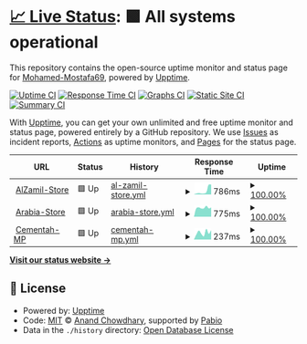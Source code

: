 # [📈 Live Status](https://Mohamed-Mostafa69.github.io/Monitoring-upptime): <!--live status--> **🟩 All systems operational**

This repository contains the open-source uptime monitor and status page for [Mohamed-Mostafa69](https://Mohamed-Mostafa69.github.io/Monitoring-upptime), powered by [Upptime](https://github.com/upptime/upptime).

[![Uptime CI](https://github.com/Mohamed-Mostafa69/Monitoring-upptime/workflows/Uptime%20CI/badge.svg)](https://github.com/Mohamed-Mostafa69/Monitoring-upptime/actions?query=workflow%3A%22Uptime+CI%22)
[![Response Time CI](https://github.com/Mohamed-Mostafa69/Monitoring-upptime/workflows/Response%20Time%20CI/badge.svg)](https://github.com/Mohamed-Mostafa69/Monitoring-upptime/actions?query=workflow%3A%22Response+Time+CI%22)
[![Graphs CI](https://github.com/Mohamed-Mostafa69/Monitoring-upptime/workflows/Graphs%20CI/badge.svg)](https://github.com/Mohamed-Mostafa69/Monitoring-upptime/actions?query=workflow%3A%22Graphs+CI%22)
[![Static Site CI](https://github.com/Mohamed-Mostafa69/Monitoring-upptime/workflows/Static%20Site%20CI/badge.svg)](https://github.com/Mohamed-Mostafa69/Monitoring-upptime/actions?query=workflow%3A%22Static+Site+CI%22)
[![Summary CI](https://github.com/Mohamed-Mostafa69/Monitoring-upptime/workflows/Summary%20CI/badge.svg)](https://github.com/Mohamed-Mostafa69/Monitoring-upptime/actions?query=workflow%3A%22Summary+CI%22)

With [Upptime](https://upptime.js.org), you can get your own unlimited and free uptime monitor and status page, powered entirely by a GitHub repository. We use [Issues](https://github.com/Mohamed-Mostafa69/Monitoring-upptime/issues) as incident reports, [Actions](https://github.com/Mohamed-Mostafa69/Monitoring-upptime/actions) as uptime monitors, and [Pages](https://Mohamed-Mostafa69.github.io/Monitoring-upptime) for the status page.

<!--start: status pages-->
<!-- This summary is generated by Upptime (https://github.com/upptime/upptime) -->
<!-- Do not edit this manually, your changes will be overwritten -->
<!-- prettier-ignore -->
| URL | Status | History | Response Time | Uptime |
| --- | ------ | ------- | ------------- | ------ |
| <img alt="" src="https://icons.duckduckgo.com/ip3/store.zamilco.com.ico" height="13"> [AlZamil-Store](https://store.zamilco.com/) | 🟩 Up | [al-zamil-store.yml](https://github.com/Mohamed-Mostafa69/Monitoring-upptime/commits/HEAD/history/al-zamil-store.yml) | <details><summary><img alt="Response time graph" src="./graphs/al-zamil-store/response-time-week.png" height="20"> 786ms</summary><br><a href="https://Mohamed-Mostafa69.github.io/Monitoring-upptime/history/al-zamil-store"><img alt="Response time 360" src="https://img.shields.io/endpoint?url=https%3A%2F%2Fraw.githubusercontent.com%2FMohamed-Mostafa69%2FMonitoring-upptime%2FHEAD%2Fapi%2Fal-zamil-store%2Fresponse-time.json"></a><br><a href="https://Mohamed-Mostafa69.github.io/Monitoring-upptime/history/al-zamil-store"><img alt="24-hour response time 2152" src="https://img.shields.io/endpoint?url=https%3A%2F%2Fraw.githubusercontent.com%2FMohamed-Mostafa69%2FMonitoring-upptime%2FHEAD%2Fapi%2Fal-zamil-store%2Fresponse-time-day.json"></a><br><a href="https://Mohamed-Mostafa69.github.io/Monitoring-upptime/history/al-zamil-store"><img alt="7-day response time 786" src="https://img.shields.io/endpoint?url=https%3A%2F%2Fraw.githubusercontent.com%2FMohamed-Mostafa69%2FMonitoring-upptime%2FHEAD%2Fapi%2Fal-zamil-store%2Fresponse-time-week.json"></a><br><a href="https://Mohamed-Mostafa69.github.io/Monitoring-upptime/history/al-zamil-store"><img alt="30-day response time 400" src="https://img.shields.io/endpoint?url=https%3A%2F%2Fraw.githubusercontent.com%2FMohamed-Mostafa69%2FMonitoring-upptime%2FHEAD%2Fapi%2Fal-zamil-store%2Fresponse-time-month.json"></a><br><a href="https://Mohamed-Mostafa69.github.io/Monitoring-upptime/history/al-zamil-store"><img alt="1-year response time 360" src="https://img.shields.io/endpoint?url=https%3A%2F%2Fraw.githubusercontent.com%2FMohamed-Mostafa69%2FMonitoring-upptime%2FHEAD%2Fapi%2Fal-zamil-store%2Fresponse-time-year.json"></a></details> | <details><summary><a href="https://Mohamed-Mostafa69.github.io/Monitoring-upptime/history/al-zamil-store">100.00%</a></summary><a href="https://Mohamed-Mostafa69.github.io/Monitoring-upptime/history/al-zamil-store"><img alt="All-time uptime 100.00%" src="https://img.shields.io/endpoint?url=https%3A%2F%2Fraw.githubusercontent.com%2FMohamed-Mostafa69%2FMonitoring-upptime%2FHEAD%2Fapi%2Fal-zamil-store%2Fuptime.json"></a><br><a href="https://Mohamed-Mostafa69.github.io/Monitoring-upptime/history/al-zamil-store"><img alt="24-hour uptime 100.00%" src="https://img.shields.io/endpoint?url=https%3A%2F%2Fraw.githubusercontent.com%2FMohamed-Mostafa69%2FMonitoring-upptime%2FHEAD%2Fapi%2Fal-zamil-store%2Fuptime-day.json"></a><br><a href="https://Mohamed-Mostafa69.github.io/Monitoring-upptime/history/al-zamil-store"><img alt="7-day uptime 100.00%" src="https://img.shields.io/endpoint?url=https%3A%2F%2Fraw.githubusercontent.com%2FMohamed-Mostafa69%2FMonitoring-upptime%2FHEAD%2Fapi%2Fal-zamil-store%2Fuptime-week.json"></a><br><a href="https://Mohamed-Mostafa69.github.io/Monitoring-upptime/history/al-zamil-store"><img alt="30-day uptime 100.00%" src="https://img.shields.io/endpoint?url=https%3A%2F%2Fraw.githubusercontent.com%2FMohamed-Mostafa69%2FMonitoring-upptime%2FHEAD%2Fapi%2Fal-zamil-store%2Fuptime-month.json"></a><br><a href="https://Mohamed-Mostafa69.github.io/Monitoring-upptime/history/al-zamil-store"><img alt="1-year uptime 100.00%" src="https://img.shields.io/endpoint?url=https%3A%2F%2Fraw.githubusercontent.com%2FMohamed-Mostafa69%2FMonitoring-upptime%2FHEAD%2Fapi%2Fal-zamil-store%2Fuptime-year.json"></a></details>
| <img alt="" src="https://icons.duckduckgo.com/ip3/arabiatanks.com.ico" height="13"> [Arabia-Store](https://arabiatanks.com/) | 🟩 Up | [arabia-store.yml](https://github.com/Mohamed-Mostafa69/Monitoring-upptime/commits/HEAD/history/arabia-store.yml) | <details><summary><img alt="Response time graph" src="./graphs/arabia-store/response-time-week.png" height="20"> 775ms</summary><br><a href="https://Mohamed-Mostafa69.github.io/Monitoring-upptime/history/arabia-store"><img alt="Response time 809" src="https://img.shields.io/endpoint?url=https%3A%2F%2Fraw.githubusercontent.com%2FMohamed-Mostafa69%2FMonitoring-upptime%2FHEAD%2Fapi%2Farabia-store%2Fresponse-time.json"></a><br><a href="https://Mohamed-Mostafa69.github.io/Monitoring-upptime/history/arabia-store"><img alt="24-hour response time 797" src="https://img.shields.io/endpoint?url=https%3A%2F%2Fraw.githubusercontent.com%2FMohamed-Mostafa69%2FMonitoring-upptime%2FHEAD%2Fapi%2Farabia-store%2Fresponse-time-day.json"></a><br><a href="https://Mohamed-Mostafa69.github.io/Monitoring-upptime/history/arabia-store"><img alt="7-day response time 775" src="https://img.shields.io/endpoint?url=https%3A%2F%2Fraw.githubusercontent.com%2FMohamed-Mostafa69%2FMonitoring-upptime%2FHEAD%2Fapi%2Farabia-store%2Fresponse-time-week.json"></a><br><a href="https://Mohamed-Mostafa69.github.io/Monitoring-upptime/history/arabia-store"><img alt="30-day response time 804" src="https://img.shields.io/endpoint?url=https%3A%2F%2Fraw.githubusercontent.com%2FMohamed-Mostafa69%2FMonitoring-upptime%2FHEAD%2Fapi%2Farabia-store%2Fresponse-time-month.json"></a><br><a href="https://Mohamed-Mostafa69.github.io/Monitoring-upptime/history/arabia-store"><img alt="1-year response time 809" src="https://img.shields.io/endpoint?url=https%3A%2F%2Fraw.githubusercontent.com%2FMohamed-Mostafa69%2FMonitoring-upptime%2FHEAD%2Fapi%2Farabia-store%2Fresponse-time-year.json"></a></details> | <details><summary><a href="https://Mohamed-Mostafa69.github.io/Monitoring-upptime/history/arabia-store">100.00%</a></summary><a href="https://Mohamed-Mostafa69.github.io/Monitoring-upptime/history/arabia-store"><img alt="All-time uptime 100.00%" src="https://img.shields.io/endpoint?url=https%3A%2F%2Fraw.githubusercontent.com%2FMohamed-Mostafa69%2FMonitoring-upptime%2FHEAD%2Fapi%2Farabia-store%2Fuptime.json"></a><br><a href="https://Mohamed-Mostafa69.github.io/Monitoring-upptime/history/arabia-store"><img alt="24-hour uptime 100.00%" src="https://img.shields.io/endpoint?url=https%3A%2F%2Fraw.githubusercontent.com%2FMohamed-Mostafa69%2FMonitoring-upptime%2FHEAD%2Fapi%2Farabia-store%2Fuptime-day.json"></a><br><a href="https://Mohamed-Mostafa69.github.io/Monitoring-upptime/history/arabia-store"><img alt="7-day uptime 100.00%" src="https://img.shields.io/endpoint?url=https%3A%2F%2Fraw.githubusercontent.com%2FMohamed-Mostafa69%2FMonitoring-upptime%2FHEAD%2Fapi%2Farabia-store%2Fuptime-week.json"></a><br><a href="https://Mohamed-Mostafa69.github.io/Monitoring-upptime/history/arabia-store"><img alt="30-day uptime 100.00%" src="https://img.shields.io/endpoint?url=https%3A%2F%2Fraw.githubusercontent.com%2FMohamed-Mostafa69%2FMonitoring-upptime%2FHEAD%2Fapi%2Farabia-store%2Fuptime-month.json"></a><br><a href="https://Mohamed-Mostafa69.github.io/Monitoring-upptime/history/arabia-store"><img alt="1-year uptime 100.00%" src="https://img.shields.io/endpoint?url=https%3A%2F%2Fraw.githubusercontent.com%2FMohamed-Mostafa69%2FMonitoring-upptime%2FHEAD%2Fapi%2Farabia-store%2Fuptime-year.json"></a></details>
| <img alt="" src="https://icons.duckduckgo.com/ip3/cementah.com.ico" height="13"> [Cementah-MP](https://cementah.com/) | 🟩 Up | [cementah-mp.yml](https://github.com/Mohamed-Mostafa69/Monitoring-upptime/commits/HEAD/history/cementah-mp.yml) | <details><summary><img alt="Response time graph" src="./graphs/cementah-mp/response-time-week.png" height="20"> 237ms</summary><br><a href="https://Mohamed-Mostafa69.github.io/Monitoring-upptime/history/cementah-mp"><img alt="Response time 239" src="https://img.shields.io/endpoint?url=https%3A%2F%2Fraw.githubusercontent.com%2FMohamed-Mostafa69%2FMonitoring-upptime%2FHEAD%2Fapi%2Fcementah-mp%2Fresponse-time.json"></a><br><a href="https://Mohamed-Mostafa69.github.io/Monitoring-upptime/history/cementah-mp"><img alt="24-hour response time 319" src="https://img.shields.io/endpoint?url=https%3A%2F%2Fraw.githubusercontent.com%2FMohamed-Mostafa69%2FMonitoring-upptime%2FHEAD%2Fapi%2Fcementah-mp%2Fresponse-time-day.json"></a><br><a href="https://Mohamed-Mostafa69.github.io/Monitoring-upptime/history/cementah-mp"><img alt="7-day response time 237" src="https://img.shields.io/endpoint?url=https%3A%2F%2Fraw.githubusercontent.com%2FMohamed-Mostafa69%2FMonitoring-upptime%2FHEAD%2Fapi%2Fcementah-mp%2Fresponse-time-week.json"></a><br><a href="https://Mohamed-Mostafa69.github.io/Monitoring-upptime/history/cementah-mp"><img alt="30-day response time 249" src="https://img.shields.io/endpoint?url=https%3A%2F%2Fraw.githubusercontent.com%2FMohamed-Mostafa69%2FMonitoring-upptime%2FHEAD%2Fapi%2Fcementah-mp%2Fresponse-time-month.json"></a><br><a href="https://Mohamed-Mostafa69.github.io/Monitoring-upptime/history/cementah-mp"><img alt="1-year response time 239" src="https://img.shields.io/endpoint?url=https%3A%2F%2Fraw.githubusercontent.com%2FMohamed-Mostafa69%2FMonitoring-upptime%2FHEAD%2Fapi%2Fcementah-mp%2Fresponse-time-year.json"></a></details> | <details><summary><a href="https://Mohamed-Mostafa69.github.io/Monitoring-upptime/history/cementah-mp">100.00%</a></summary><a href="https://Mohamed-Mostafa69.github.io/Monitoring-upptime/history/cementah-mp"><img alt="All-time uptime 100.00%" src="https://img.shields.io/endpoint?url=https%3A%2F%2Fraw.githubusercontent.com%2FMohamed-Mostafa69%2FMonitoring-upptime%2FHEAD%2Fapi%2Fcementah-mp%2Fuptime.json"></a><br><a href="https://Mohamed-Mostafa69.github.io/Monitoring-upptime/history/cementah-mp"><img alt="24-hour uptime 100.00%" src="https://img.shields.io/endpoint?url=https%3A%2F%2Fraw.githubusercontent.com%2FMohamed-Mostafa69%2FMonitoring-upptime%2FHEAD%2Fapi%2Fcementah-mp%2Fuptime-day.json"></a><br><a href="https://Mohamed-Mostafa69.github.io/Monitoring-upptime/history/cementah-mp"><img alt="7-day uptime 100.00%" src="https://img.shields.io/endpoint?url=https%3A%2F%2Fraw.githubusercontent.com%2FMohamed-Mostafa69%2FMonitoring-upptime%2FHEAD%2Fapi%2Fcementah-mp%2Fuptime-week.json"></a><br><a href="https://Mohamed-Mostafa69.github.io/Monitoring-upptime/history/cementah-mp"><img alt="30-day uptime 100.00%" src="https://img.shields.io/endpoint?url=https%3A%2F%2Fraw.githubusercontent.com%2FMohamed-Mostafa69%2FMonitoring-upptime%2FHEAD%2Fapi%2Fcementah-mp%2Fuptime-month.json"></a><br><a href="https://Mohamed-Mostafa69.github.io/Monitoring-upptime/history/cementah-mp"><img alt="1-year uptime 100.00%" src="https://img.shields.io/endpoint?url=https%3A%2F%2Fraw.githubusercontent.com%2FMohamed-Mostafa69%2FMonitoring-upptime%2FHEAD%2Fapi%2Fcementah-mp%2Fuptime-year.json"></a></details>

<!--end: status pages-->

[**Visit our status website →**](https://Mohamed-Mostafa69.github.io/Monitoring-upptime)

## 📄 License

- Powered by: [Upptime](https://github.com/upptime/upptime)
- Code: [MIT](./LICENSE) © [Anand Chowdhary](https://anandchowdhary.com), supported by [Pabio](https://pabio.com)
- Data in the `./history` directory: [Open Database License](https://opendatacommons.org/licenses/odbl/1-0/)
